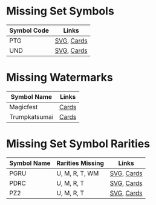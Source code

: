 # Missing Set Symbols
| Symbol Code | Links |
| ----------- | ----- |
| PTG | [SVG](https://svgs.scryfall.io/sets/ptg.svg), [Cards](https://scryfall.com/sets/ptg) |
| UND | [SVG](https://svgs.scryfall.io/sets/und.svg), [Cards](https://scryfall.com/sets/und) |

# Missing Watermarks
| Symbol Name | Links |
| ----------- | ----- |
| Magicfest | [Cards](https://api.scryfall.com/cards/search?q=watermark:magicfest) |
| Trumpkatsumai | [Cards](https://api.scryfall.com/cards/search?q=watermark:trumpkatsumai) |

# Missing Set Symbol Rarities
| Symbol Name | Rarities Missing | Links |
| ----------- | ---------------- | ----- |
| PGRU | U, M, R, T, WM | [SVG](https://svgs.scryfall.io/sets/pgru.svg), [Cards](https://scryfall.com/sets/pgru) |
| PDRC | U, M, R, T | [SVG](https://svgs.scryfall.io/sets/pdrc.svg), [Cards](https://scryfall.com/sets/pdrc) |
| PZ2 | U, M, R, T | [SVG](https://svgs.scryfall.io/sets/pz2.svg), [Cards](https://scryfall.com/sets/pz2) |
